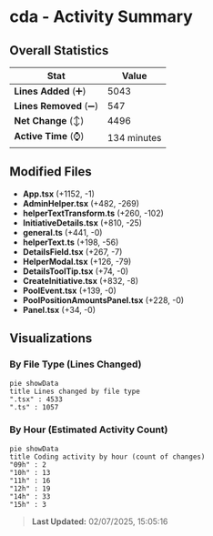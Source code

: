 # cda - Activity Summary 

## Overall Statistics

| Stat                   | Value                                                             |
| ---------------------- | ----------------------------------------------------------------- |
| **Lines Added** (➕)   | 5043                                          |
| **Lines Removed** (➖) | 547                                        |
| **Net Change** (↕)    | 4496                |
| **Active Time** (⌚)   | 134 minutes |


## Modified Files
- **App.tsx** (+1152, -1)
- **AdminHelper.tsx** (+482, -269)
- **helperTextTransform.ts** (+260, -102)
- **InitiativeDetails.tsx** (+810, -25)
- **general.ts** (+441, -0)
- **helperText.ts** (+198, -56)
- **DetailsField.tsx** (+267, -7)
- **HelperModal.tsx** (+126, -79)
- **DetailsToolTip.tsx** (+74, -0)
- **CreateInitiative.tsx** (+832, -8)
- **PoolEvent.tsx** (+139, -0)
- **PoolPositionAmountsPanel.tsx** (+228, -0)
- **Panel.tsx** (+34, -0)

## Visualizations

### By File Type (Lines Changed)

```mermaid
pie showData
title Lines changed by file type
".tsx" : 4533
".ts" : 1057
```

### By Hour (Estimated Activity Count)

```mermaid
pie showData
title Coding activity by hour (count of changes)
"09h" : 2
"10h" : 13
"11h" : 16
"12h" : 19
"14h" : 33
"15h" : 3
```


> **Last Updated:** 02/07/2025, 15:05:16